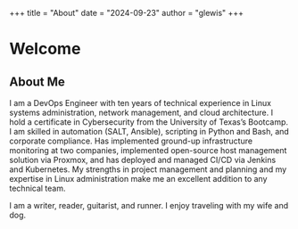 +++
title = "About"
date = "2024-09-23"
author = "glewis"
+++

# Welcome
## About Me
I am a DevOps Engineer with ten years of technical experience in Linux systems administration, network management, and cloud architecture. I hold a certificate in Cybersecurity from the University of Texas’s Bootcamp. I am skilled in automation (SALT, Ansible), scripting in Python and Bash, and corporate compliance. Has implemented ground-up infrastructure monitoring at two companies, implemented open-source host management solution via Proxmox, and has deployed and managed CI/CD via Jenkins and Kubernetes. My strengths in project management and planning and my expertise in Linux administration make me an excellent addition to any technical team.

I am a writer, reader, guitarist, and runner. I enjoy traveling with my wife and dog.
